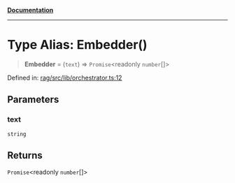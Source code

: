[**Documentation**](../../../README.md)

***

# Type Alias: Embedder()

> **Embedder** = (`text`) => `Promise`\<readonly `number`[]\>

Defined in: [rag/src/lib/orchestrator.ts:12](https://github.com/ceponatia/roler/blob/3285898e6e20febeb11523af0dddefd8f892e902/packages/rag/src/lib/orchestrator.ts#L12)

## Parameters

### text

`string`

## Returns

`Promise`\<readonly `number`[]\>
